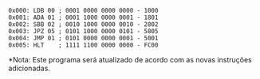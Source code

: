 ```
0x000: LDB 00 ; 0001 0000 0000 0000 - 1000
0x001: ADA 01 ; 0001 1000 0000 0001 - 1801
0x002: SBB 02 ; 0010 1000 0000 0010 - 2802
0x003: JPZ 05 ; 0101 1000 0000 0101 - 5805
0x004: JMP 01 ; 0101 0000 0000 0001 - 5001
0x005: HLT    ; 1111 1100 0000 0000 - FC00
```

*Nota: Este programa será atualizado de acordo com as novas instruções adicionadas.